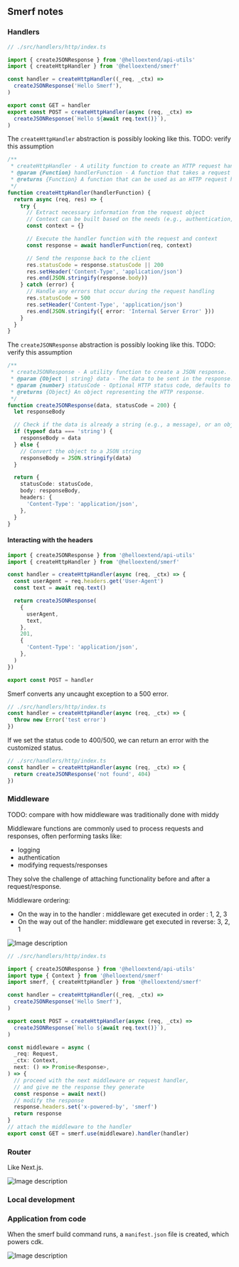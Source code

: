 ## Smerf notes

### Handlers

```ts
// ./src/handlers/http/index.ts

import { createJSONResponse } from '@helloextend/api-utils'
import { createHttpHandler } from '@helloextend/smerf'

const handler = createHttpHandler((_req, _ctx) =>
  createJSONResponse('Hello Smerf'),
)

export const GET = handler
export const POST = createHttpHandler(async (req, _ctx) =>
  createJSONResponse(`Hello ${await req.text()}`),
)
```

The `createHttpHandler` abstraction is possibly looking like this. 
TODO: verify this assumption

```ts
/**
 * createHttpHandler - A utility function to create an HTTP request handler.
 * @param {Function} handlerFunction - A function that takes a request and context object, and returns a response.
 * @returns {Function} A function that can be used as an HTTP request handler.
 */
function createHttpHandler(handlerFunction) {
  return async (req, res) => {
    try {
      // Extract necessary information from the request object
      // Context can be built based on the needs (e.g., authentication, logging)
      const context = {}

      // Execute the handler function with the request and context
      const response = await handlerFunction(req, context)

      // Send the response back to the client
      res.statusCode = response.statusCode || 200
      res.setHeader('Content-Type', 'application/json')
      res.end(JSON.stringify(response.body))
    } catch (error) {
      // Handle any errors that occur during the request handling
      res.statusCode = 500
      res.setHeader('Content-Type', 'application/json')
      res.end(JSON.stringify({ error: 'Internal Server Error' }))
    }
  }
}
```

The `createJSONResponse` abstraction is possibly looking like this.
TODO: verify this assumption

```ts
/**
 * createJSONResponse - A utility function to create a JSON response.
 * @param {Object | string} data - The data to be sent in the response.
 * @param {number} statusCode - Optional HTTP status code, defaults to 200.
 * @returns {Object} An object representing the HTTP response.
 */
function createJSONResponse(data, statusCode = 200) {
  let responseBody

  // Check if the data is already a string (e.g., a message), or an object that needs to be stringified
  if (typeof data === 'string') {
    responseBody = data
  } else {
    // Convert the object to a JSON string
    responseBody = JSON.stringify(data)
  }

  return {
    statusCode: statusCode,
    body: responseBody,
    headers: {
      'Content-Type': 'application/json',
    },
  }
}
```

#### Interacting with the headers

```ts
import { createJSONResponse } from '@helloextend/api-utils'
import { createHttpHandler } from '@helloextend/smerf'

const handler = createHttpHandler(async (req, _ctx) => {
  const userAgent = req.headers.get('User-Agent')
  const text = await req.text()

  return createJSONResponse(
    {
      userAgent,
      text,
    },
    201,
    {
      'Content-Type': 'application/json',
    },
  )
})

export const POST = handler
```

Smerf converts any uncaught exception to a 500 error.

```ts
// ./src/handlers/http/index.ts
const handler = createHttpHandler(async (req, _ctx) => {
  throw new Error('test error')
})
```

If we set the status code to 400/500, we can return an error with the customized status.

```ts
// ./src/handlers/http/index.ts
const handler = createHttpHandler(async (req, _ctx) => {
  return createJSONResponse('not found', 404)
})
```



### Middleware

TODO: compare with how middleware was traditionally done with middy

Middleware functions are commonly used to process requests and responses, often performing tasks like: 

* logging
* authentication
* modifying requests/responses

They solve the challenge of attaching functionality before and after a request/response.

Middleware ordering: 

* On the way in to the handler : middleware get executed in order : 1, 2, 3
* On the way out of the handler: middleware get executed in reverse: 3, 2, 1

![Image description](https://dev-to-uploads.s3.amazonaws.com/uploads/articles/jfqayg3srnbv2w98ocpc.png)

```ts
// ./src/handlers/http/index.ts

import { createJSONResponse } from '@helloextend/api-utils'
import type { Context } from '@helloextend/smerf'
import smerf, { createHttpHandler } from '@helloextend/smerf'

const handler = createHttpHandler((_req, _ctx) =>
  createJSONResponse('Hello Smerf'),
)

export const POST = createHttpHandler(async (req, _ctx) =>
  createJSONResponse(`Hello ${await req.text()}`),
)

const middleware = async (
  _req: Request,
  _ctx: Context,
  next: () => Promise<Response>,
) => {
  // proceed with the next middleware or request handler, 
  // and give me the response they generate
  const response = await next() 
  // modify the response
  response.headers.set('x-powered-by', 'smerf')
  return response
}
// attach the middleware to the handler
export const GET = smerf.use(middleware).handler(handler)
```

### Router

Like Next.js.

![Image description](https://dev-to-uploads.s3.amazonaws.com/uploads/articles/i0h7oqlqqbjo4s8yf9zd.png)

### Local development





### Application from code

When the smerf build command runs, a `manifest.json` file is created, which powers cdk. 

![Image description](https://dev-to-uploads.s3.amazonaws.com/uploads/articles/cy4xbil3vzsrwoak9e4u.png)

